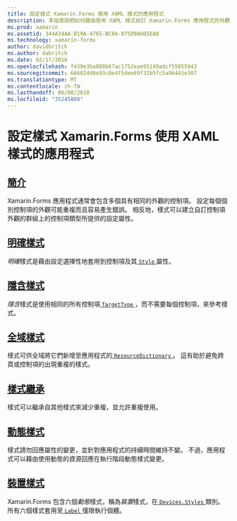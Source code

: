 ```yaml
---
title: 設定樣式 Xamarin.Forms 使用 XAML 樣式的應用程式
description: 本指南說明如何藉由使用 XAML 樣式自訂 Xamarin.Forms 應用程式的外觀。
ms.prod: xamarin
ms.assetid: 344A34AA-B19A-4765-BC8A-875D9A6B5EA8
ms.technology: xamarin-forms
author: davidbritch
ms.author: dabritch
ms.date: 02/17/2016
ms.openlocfilehash: f439e3ba888b67ac1752eae95149adcf55055943
ms.sourcegitcommit: 66682dd8e93c0e4f5dee69f32b5fc5a96443e307
ms.translationtype: MT
ms.contentlocale: zh-TW
ms.lasthandoff: 06/08/2018
ms.locfileid: "35245868"
---
```

# <a name="styling-xamarinforms-apps-using-xaml-styles"></a>設定樣式 Xamarin.Forms 使用 XAML 樣式的應用程式

## <a name="introductionintroductionmd"></a>[簡介](introduction.md)

Xamarin.Forms 應用程式通常會包含多個具有相同的外觀的控制項。 設定每個個別控制項的外觀可能重複而且容易產生錯誤。 相反地，樣式可以建立自訂控制項外觀的群組上的控制項類型所提供的設定屬性。

## <a name="explicit-stylesexplicitmd"></a>[明確樣式](explicit.md)

*明確*樣式是藉由設定選擇性地套用到控制項及其[ `Style` ](https://developer.xamarin.com/api/property/Xamarin.Forms.VisualElement.Style/)屬性。

## <a name="implicit-stylesimplicitmd"></a>[隱含樣式](implicit.md)

*隱含*樣式是使用相同的所有控制項[ `TargetType` ](https://developer.xamarin.com/api/property/Xamarin.Forms.Style.TargetType/)，而不需要每個控制項，來參考樣式。

## <a name="global-stylesapplicationmd"></a>[全域樣式](application.md)

樣式可供全域將它們新增至應用程式的[ `ResourceDictionary` ](https://developer.xamarin.com/api/type/Xamarin.Forms.ResourceDictionary/)。 這有助於避免跨頁或控制項的出現重複的樣式。

## <a name="style-inheritanceinheritancemd"></a>[樣式繼承](inheritance.md)

樣式可以繼承自其他樣式來減少重複，並允許重複使用。

## <a name="dynamic-stylesdynamicmd"></a>[動態樣式](dynamic.md)

樣式請勿回應屬性的變更，並針對應用程式的持續時間維持不變。 不過，應用程式可以藉由使用動態的資源回應在執行階段動態樣式變更。

## <a name="device-stylesdevicemd"></a>[裝置樣式](device.md)

Xamarin.Forms 包含六個*動態*樣式，稱為*裝置*樣式，在[ `Devices.Styles` ](https://developer.xamarin.com/api/type/Xamarin.Forms.Device+Styles/)類別。 所有六個樣式套用至[ `Label` ](https://developer.xamarin.com/api/type/Xamarin.Forms.Label/)僅限執行個體。
